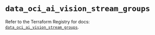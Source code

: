 # `data_oci_ai_vision_stream_groups`

Refer to the Terraform Registry for docs: [`data_oci_ai_vision_stream_groups`](https://registry.terraform.io/providers/hashicorp/oci/7.19.0/docs/data-sources/ai_vision_stream_groups).
